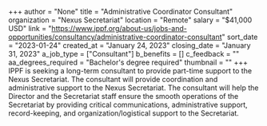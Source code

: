 +++
author = "None"
title = "Administrative Coordinator Consultant"
organization = "Nexus Secretariat"
location = "Remote"
salary = "$41,000 USD"
link = "https://www.ippf.org/about-us/jobs-and-opportunities/consultancy/administrative-coordinator-consultant"
sort_date = "2023-01-24"
created_at = "January 24, 2023"
closing_date = "January 31, 2023"
a_job_type = ["Consultant"]
b_benefits = []
c_feedback = ""
aa_degrees_required = "Bachelor's degree required"
thumbnail = ""
+++
IPPF is seeking a long-term consultant to provide part-time support to the Nexus Secretariat. The consultant will provide coordination and administrative support to the Nexus Secretariat. The consultant will help the Director and the Secretariat staff ensure the smooth operations of the Secretariat by providing critical communications, administrative support, record-keeping, and organization/logistical support to the Secretariat.

